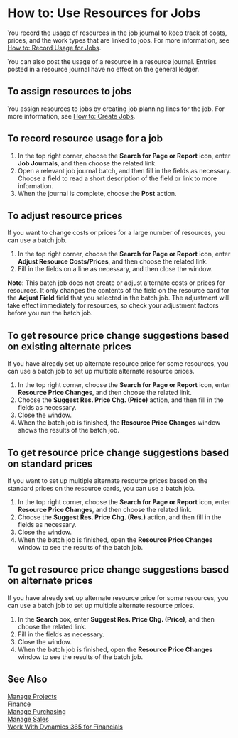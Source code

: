 <properties
                pageTitle="How to: Use Resources for Jobs| Financials"
                description="Describes how to use time sheets to manage projects."
                services="project-madeira"
                documentationCenter=""
                authors="SorenGP"
/>
<tags
    ms.service="project-madeira"
    ms.topic="article"
    ms.devlang="na"
    ms.tgt_pltfrm="na"
    ms.workload="na"
    ms.date="11/14/2016"
    ms.author="SorenGP" />

# How to: Use Resources for Jobs
You record the usage of resources in the job journal to keep track of costs, prices, and the work types that are linked to jobs. For more information, see [How to: Record Usage for Jobs](projects-how-record-job-usage.md).

You can also post the usage of a resource in a resource journal. Entries posted in a resource journal have no effect on the general ledger.

## To assign resources to jobs
You assign resources to jobs by creating job planning lines for the job. For more information, see [How to: Create Jobs](projects-how-create-jobs.md).

## To record resource usage for a job

1. In the top right corner, choose the **Search for Page or Report** icon, enter **Job Journals**, and then choose the related link.
2. Open a relevant job journal batch, and then fill in the fields as necessary. Choose a field to read a short description of the field or link to more information.
3. When the journal is complete, choose the **Post** action.

## To adjust resource prices  
If you want to change costs or prices for a large number of resources, you can use a batch job.  

1. In the top right corner, choose the **Search for Page or Report** icon, enter **Adjust Resource Costs/Prices**, and then choose the related link.
2. Fill in the fields on a line as necessary, and then close the window.

**Note**: This batch job does not create or adjust alternate costs or prices for resources. It only changes the contents of the field on the resource card for the **Adjust Field** field that you selected in the batch job. The adjustment will take effect immediately for resources, so check your adjustment factors before you run the batch job.

## To get resource price change suggestions based on existing alternate prices  
If you have already set up alternate resource price for some resources, you can use a batch job to set up multiple alternate resource prices.

1. In the top right corner, choose the **Search for Page or Report** icon, enter **Resource Price Changes**, and then choose the related link.
2. Choose the **Suggest Res. Price Chg. (Price)** action, and then fill in the fields as necessary.
3. Close the window.  
4. When the batch job is finished, the **Resource Price Changes** window shows the results of the batch job.

## To get resource price change suggestions based on standard prices  
If you want to set up multiple alternate resource prices based on the standard prices on the resource cards, you can use a batch job.  

1. In the top right corner, choose the **Search for Page or Report** icon, enter **Resource Price Changes**, and then choose the related link.
2. Choose the **Suggest Res. Price Chg. (Res.)** action, and then fill in the fields as necessary.  
3. Close the window.  
4. When the batch job is finished, open the **Resource Price Changes** window to see the results of the batch job.

## To get resource price change suggestions based on alternate prices  
If you have already set up alternate resource price for some resources, you can use a batch job to set up multiple alternate resource prices.

1. In the **Search** box, enter **Suggest Res. Price Chg. (Price)**, and then choose the related link.  
2. Fill in the fields as necessary.
3. Close the window.  
4. When the batch job is finished, open the **Resource Price Changes** window to see the results of the batch job.

## See Also
[Manage Projects](projects-manage-projects.md)  
[Finance](finance.md)  
[Manage Purchasing](purchasing-manage-purchasing.md)         
[Manage Sales](sales-manage-sales.md)     
[Work With Dynamics 365 for Financials](ui-work-product.md)  
